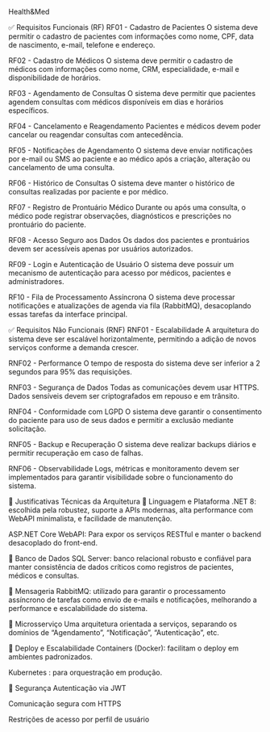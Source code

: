 Health&Med

✅ Requisitos Funcionais (RF)
RF01 - Cadastro de Pacientes
O sistema deve permitir o cadastro de pacientes com informações como nome, CPF, data de nascimento, e-mail, telefone e endereço.

RF02 - Cadastro de Médicos
O sistema deve permitir o cadastro de médicos com informações como nome, CRM, especialidade, e-mail e disponibilidade de horários.

RF03 - Agendamento de Consultas
O sistema deve permitir que pacientes agendem consultas com médicos disponíveis em dias e horários específicos.

RF04 - Cancelamento e Reagendamento
Pacientes e médicos devem poder cancelar ou reagendar consultas com antecedência.

RF05 - Notificações de Agendamento
O sistema deve enviar notificações por e-mail ou SMS ao paciente e ao médico após a criação, alteração ou cancelamento de uma consulta.

RF06 - Histórico de Consultas
O sistema deve manter o histórico de consultas realizadas por paciente e por médico.

RF07 - Registro de Prontuário Médico
Durante ou após uma consulta, o médico pode registrar observações, diagnósticos e prescrições no prontuário do paciente.

RF08 - Acesso Seguro aos Dados
Os dados dos pacientes e prontuários devem ser acessíveis apenas por usuários autorizados.

RF09 - Login e Autenticação de Usuário
O sistema deve possuir um mecanismo de autenticação para acesso por médicos, pacientes e administradores.

RF10 - Fila de Processamento Assíncrona
O sistema deve processar notificações e atualizações de agenda via fila (RabbitMQ), desacoplando essas tarefas da interface principal.

✅ Requisitos Não Funcionais (RNF)
RNF01 - Escalabilidade
A arquitetura do sistema deve ser escalável horizontalmente, permitindo a adição de novos serviços conforme a demanda crescer.

RNF02 - Performance
O tempo de resposta do sistema deve ser inferior a 2 segundos para 95% das requisições.

RNF03 - Segurança de Dados
Todas as comunicações devem usar HTTPS. Dados sensíveis devem ser criptografados em repouso e em trânsito.

RNF04 - Conformidade com LGPD
O sistema deve garantir o consentimento do paciente para uso de seus dados e permitir a exclusão mediante solicitação.

RNF05 - Backup e Recuperação
O sistema deve realizar backups diários e permitir recuperação em caso de falhas.

RNF06 - Observabilidade
Logs, métricas e monitoramento devem ser implementados para garantir visibilidade sobre o funcionamento do sistema.

🧩 Justificativas Técnicas da Arquitetura
🔹 Linguagem e Plataforma
.NET 8: escolhida pela robustez, suporte a APIs modernas, alta performance com WebAPI minimalista, e facilidade de manutenção.

ASP.NET Core WebAPI: Para expor os serviços RESTful e manter o backend desacoplado do front-end.

🔹 Banco de Dados
SQL Server: banco relacional robusto e confiável para manter consistência de dados críticos como registros de pacientes, médicos e consultas.

🔹 Mensageria
RabbitMQ: utilizado para garantir o processamento assíncrono de tarefas como envio de e-mails e notificações, melhorando a performance e escalabilidade do sistema.

🔹 Microsserviço
Uma arquitetura orientada a serviços, separando os domínios de “Agendamento”, “Notificação”, “Autenticação”, etc.

🔹 Deploy e Escalabilidade
Containers (Docker): facilitam o deploy em ambientes padronizados.

Kubernetes : para orquestração em produção.

🔹 Segurança
Autenticação via JWT

Comunicação segura com HTTPS

Restrições de acesso por perfil de usuário

